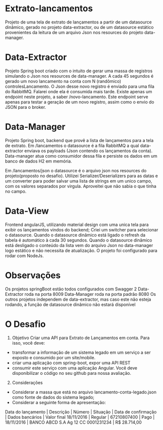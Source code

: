 # Extrato-lancamentos
Projeto de uma tela de extrato de lançamentos a partir de um datasource dinâmico, gerado no projeto data-extractor, ou de um datasource estático provenientes da leitura de um arquivo Json nos resources do projeto data-manager.

# Data-Extractor
  Projeto Spring boot criado com o intuito de gerar uma massa de registros simulando o Json nos resources de data-manager.
A cada 45 segundos é gerado um novo lancamento na conta com N (randômico) controlesLancamento.
O Json desse novo registro é enviado para uma fila do RabbitMQ. Falarei onde ela é consumida mais tarde.
Existe apenas um endpoint neste projeto, a saber /novo-lancamento. Este endpoint serve apenas para testar a geração de um novo registro, assim como o envio do JSON para o broker. 

# Data-Manager
  Projeto Spring boot, backend que provê a lista de lançamentos para a tela de extrato.
Em /lancamentos o datasource é a fila RabbitMQ a qual data-extractor
enviava os payloads (Json contendo os lançamentos da conta). Data-manager atua como consumidor dessa fila e persiste os dados em um banco de dados H2 em memória.

 Em /lancamentos/json o datasource é o arquivo json nos resources do projeto(proposto no desafio). 
 Utilizei Serializer/Deserializers para as datas e um converter para poder salvar uma lista de strings em um unico campo, com os valores separados por virgula. Aproveitei que não sabia o que tinha no campo.

# Data-View
Frontend angularJS, utilizando material design com uma unica tela para exibir os lançamentos vindos do backend;
Criei um switcher para selecionar o datasource. 
Quando o datasource dinâmico está ligado o refresh da tabela é automático à cada 30 segundos.
Quando o datasource dinâmico está desligado o conteúdo da lista vem do arquivo Json no data-manager logo estático e não necessita de atualização.
O projeto foi configurado para rodar com NodeJs.

# Observações
Os projetos springBoot estão todos configurados com Swagger 2
Data-Extractor roda na porta 8009
Data-Manager roda na porta padrão 8080
Os outros projetos independem de data-extractor, mas caso este não esteja rodando, a função de datasource dinâmico não estará disponível


# O Desafio

1. Objetivo
Criar uma API para Extrato de Lançamentos em conta. 
Para isso, você deve: 
- transformar a informação de um sistema legado em um serviço a ser exposto e consumido por um site/mobile.
- criar uma aplicação com spring-boot, expor uma API REST
- consumir este serviço com uma aplicação Angular. 
Você deve disponibilizar o código no seu github para nossa avaliação.

2. Considerações
- Considerar a massa que está no arquivo lancamento-conta-legado.json como fonte de dados do sistema legado; 
- Considerar a seguinte forma de apresentação:

Data do lançamento | Descrição | Número | Situação | Data de confirmação | Dados bancários | Valor final
18/11/2016 | Regular | 67210807400 | Pago | 18/11/2016 | BANCO ABCD S.A Ag 12 CC 0001231234 | R$ 28.714,00
